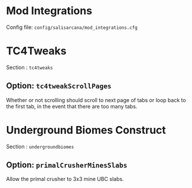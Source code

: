 # Mod Integrations

Config file: `config/salisarcana/mod_integrations.cfg`

# TC4Tweaks

Section : `tc4tweaks`

## Option: `tc4tweakScrollPages`

Whether or not scrolling should scroll to next page of tabs or loop back to the first tab, in the event that there are too many tabs.

# Underground Biomes Construct

Section : `undergroundbiomes`

## Option: `primalCrusherMinesSlabs`

Allow the primal crusher to 3x3 mine UBC slabs.
